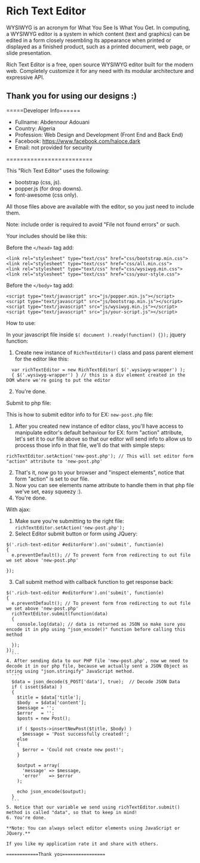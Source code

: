 # Rich Text Editor
WYSIWYG is an acronym for What You See Is What You Get. In computing, a WYSIWYG editor is a system in which content (text and graphics) can be edited in a form closely resembling its appearance when printed or displayed as a finished product, such as a printed document, web page, or slide presentation.

Rich Text Editor is a free, open source WYSIWYG editor built for the modern web. Completely customize it for any need with its modular architecture and expressive API.

## Thank you for using our designs :)

=====Developer Info======

* Fullname: Abdennour Adouani
* Country: Algeria
* Profession: Web Design and Development (Front End and Back End)
* Facebook: https://www.facebook.com/haloce.dark
* Email: not provided for security

=========================

This "Rich Text Editor" uses the following:

- bootstrap (css, js).
- popper.js (for drop downs).
- font-awesome (css only).

All those files above are available with the editor, so you just need to include them.

Note: include order is required to avoid "File not found errors" or such.

Your includes should be like this:

Before the ```</head>``` tag add:
  ```
  <link rel="stylesheet" type="text/css" href="css/bootstrap.min.css">
  <link rel="stylesheet" type="text/css" href="css/all.min.css">
  <link rel="stylesheet" type="text/css" href="css/wysiwyg.min.css">
  <link rel="stylesheet" type="text/css" href="css/your-style.css">
  ```
Before the ```</body>``` tag add:
  ```
  <script type="text/javascript" src="js/popper.min.js"></script>
  <script type="text/javascript" src="js/bootstrap.min.js"></script>
  <script type="text/javascript" src="js/wysiwyg.min.js"></script>
  <script type="text/javascript" src="js/your-script.js"></script>
  ```
How to use:

In your javascript file inside ```$( document ).ready(function() {});``` jquery function:
1. Create new instance of ```RichTextEditor()``` class and pass parent element for the editor like this: 
  ```
	var richTextEditor = new RichTextEditor( $('.wysiwyg-wrapper') );
	{ $('.wysiwyg-wrapper') } // this is a div element created in the DOM where we're going to put the editor
  ```
2. You're done.

Submit to php file:

This is how to submit editor info to for EX: ```new-post.php``` file:
1. After you created new instance of editor class, you'll have access to manipulate editor's default behaviour for EX: form "action" attribute, let's set it to our file above so that our editor will send info to allow us to process those info in that file, we'll do that with simple steps:
  ```
  richTextEditor.setAction('new-post.php'); // This will set editor form "action" attribute to 'new-post.php'
  ```
2. That's it, now go to your browser and "inspect elements", notice that form "action" is set to our file.
3. Now you can see elements name attribute to handle them in that php file we've set, easy squeezy :).
4. You're done.

With ajax:

1. Make sure you're submitting to the right file: ```richTextEditor.setAction('new-post.php');```
2. Select Editor submit button or form using JQuery:
  ```
  $('.rich-text-editor #editorForm').on('submit', function(e)
  {
    e.preventDefault(); // To prevent form from redirecting to out file we set above 'new-post.php'
    
  });
  ```
3. Call submit method with callback function to get response back:
	
  ```
  $('.rich-text-editor #editorForm').on('submit', function(e)
  {
    e.preventDefault(); // To prevent form from redirecting to out file we set above 'new-post.php'
    richTextEditor.submit(function(data)
    {
      console.log(data); // data is returned as JSON so make sure you encode it in php using "json_encode()" function before calling this method
     
    });
  });
    ```
4. After sending data to our PHP file 'new-post.php', now we need to decode it in our php file, because we actually sent a JSON Object as string using "json.stringify" JavaScript method.
    ```
    $data = json_decode($_POST['data'], true);  // Decode JSON Data
    if ( isset($data) ) 
    {
      $title = $data['title'];
      $body  = $data['content'];
      $message = '';
      $error   = '';
      $posts = new Post();

      if ( $posts->insertNewPost($title, $body) )
        $message = 'Post successfully created!';
      else
      {
        $error = 'Could not create new post!';
      }

      $output = array(
        'message' => $message,
        'error'   => $error
      );

      echo json_encode($output);
    }
    ```
5. Notice that our variable we send using richTextEditor.submit() method is called "data", so that to keep in mind!
6. You're done.

**Note: You can always select editor elements using JavaScript or JQuery.**

If you like my application rate it and share with others.

============Thank you================
